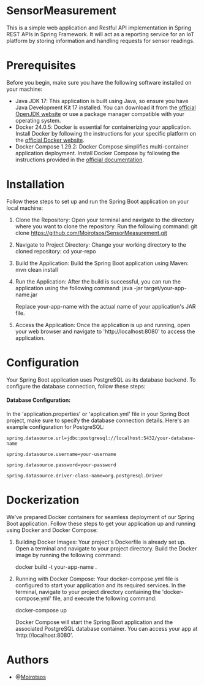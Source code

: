 # SensorMeasurement

This is a simple web application and Restful API implementation in Spring REST APIs in Spring Framework. It will act as a reporting service for an IoT platform by storing information and handling requests for sensor readings.

# Prerequisites

Before you begin, make sure you have the following software installed on your machine:

- Java JDK 17: This application is built using Java, so ensure you have Java Development Kit 17 installed. You can download it from the [official OpenJDK website](https://adoptium.net/) or use a package manager compatible with your operating system.
- Docker 24.0.5: Docker is essential for containerizing your application. Install Docker by following the instructions for your specific platform on the [official Docker website](https://docs.docker.com/get-docker/).
- Docker Compose 1.29.2: Docker Compose simplifies multi-container application deployment. Install Docker Compose by following the instructions provided in the [official documentation](https://docs.docker.com/compose/install/).

# Installation

  Follow these steps to set up and run the Spring Boot application on your local machine:

  1. Clone the Repository:
    Open your terminal and navigate to the directory where you want to clone the repository. 
    Run the following command:
    git clone https://github.com/Moirotsos/SensorMeasurement.git
 
  1. Navigate to Project Directory:
     Change your working directory to the cloned repository:
     cd your-repo
  1. Build the Application:
     Build the Spring Boot application using Maven:
     mvn clean install
  1. Run the Application:
     After the build is successful, you can run the application using the following command:
     java -jar target/your-app-name.jar
     
     Replace your-app-name with the actual name of your application's JAR file.

  1. Access the Application:
     Once the application is up and running, open your web browser and navigate to 'http://localhost:8080' to access the application.



# Configuration
  
  Your Spring Boot application uses PostgreSQL as its database backend. To configure the database connection, follow these steps:

  #### Database Configuration:

  In the 'application.properties' or 'application.yml' file in your Spring Boot project, make sure to specify the database connection details. Here's    an example configuration for PostgreSQL:

    spring.datasource.url=jdbc:postgresql://localhost:5432/your-database-name
  
    spring.datasource.username=your-username
  
    spring.datasource.password=your-password
  
    spring.datasource.driver-class-name=org.postgresql.Driver
  
 
# Dockerization

 We've prepared Docker containers for seamless deployment of our Spring Boot application. Follow these steps to get your application up and running     using Docker and Docker Compose:

 1. Building Docker Images:
    Your project's Dockerfile is already set up. Open a terminal and navigate to your project directory. Build the Docker image by running the       following command:
    
    docker build -t your-app-name .

 1. Running with Docker Compose:
    Your docker-compose.yml file is configured to start your application and its required services. In the terminal, navigate to your project           directory containing the 'docker-compose.yml' file, and execute the following command:

    docker-compose up
    
    Docker Compose will start the Spring Boot application and the associated PostgreSQL database container. You can access your app at       'http://localhost:8080'.

# Authors     
- @[Moirotsos](https://github.com/Moirotsos/SensorProject)
